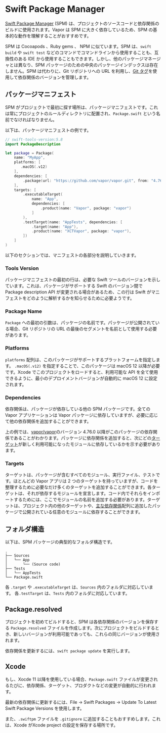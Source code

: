 # Swift Package Manager

[Swift Package Manager](https://swift.org/package-manager/) (SPM) は、プロジェクトのソースコードと依存関係のビルドに使用されます。Vapor は SPM に大きく依存しているため、SPM の基本的な動作を理解することがおすすめです。

SPM は Cocoapods 、Ruby gems 、 NPM に似ています。SPM は、`swift build` や `swift test` などのコマンドでコマンドラインから使用することも、互換性のある IDE から使用することもできます。しかし、他のパッケージマネージャとは異なり、SPM パッケージのための中央のパッケージインデックスは存在しません。SPM は代わりに、Git リポジトリへの URL を利用し、[Git タグ](https://git-scm.com/book/en/v2/Git-Basics-Tagging)を使用して依存関係のバージョンを管理します。

## パッケージマニフェスト

SPM がプロジェクトで最初に探す場所は、パッケージマニフェストです。これは常にプロジェクトのルールディレクトリに配置され、`Package.swift` という名前でなければなりません。

以下は、パッケージマニフェストの例です。

```swift
// swift-tools-version:5.8
import PackageDescription

let package = Package(
    name: "MyApp",
    platforms: [
       .macOS(.v12)
    ],
    dependencies: [
        .package(url: "https://github.com/vapor/vapor.git", from: "4.76.0"),
    ],
    targets: [
        .executableTarget(
            name: "App",
            dependencies: [
                .product(name: "Vapor", package: "vapor")
            ]
        ),
        .testTarget(name: "AppTests", dependencies: [
            .target(name: "App"),
            .product(name: "XCTVapor", package: "vapor"),
        ])
    ]
)
```

以下のセクションでは、マニフェストの各部分を説明していきます。

### Tools Version

パッケージマニフェストの最初の行は、必要な Swift ツールのバージョンを示しています。これは、パッケージがサポートする Swift のバージョン間で Package description API が変更される場合があるため、この行は Swift がマニフェストをどのように解析するかを知らせるために必要ようです。

### Package Name

`Package` への最初の引数は、パッケージの名前です。パッケージが公開されている場合、Git リポジトリの URL の最後のセグメントを名前として使用する必要があります。

### Platforms

`platforms` 配列は、このパッケージがサポートするプラットフォームを指定します。
`.macOS(.v12)` を指定することで、このパッケージは macOS 12 以降が必要です。Xcode でこのプロジェクトをロードすると、利用可能な API を全て使用できるように、最小のデプロイメントバージョンが自動的に macOS 12 に設定されます。

### Dependencies

依存関係は、パッケージが依存している他の SPM パッケージです。全ての Vapor アプリケーションは Vapor パッケージに依存していますが、必要に応じて他の依存関係を追加することができます。

上の例では、[vapor/vapor](https://github.com/vapor/vapor)のバージョン 4.76.0 以降がこのパッケージの依存関係であることがわかります。パッケージに依存関係を追加すると、次にどの[ターゲット](#targets)が新しく利用可能になったモジュールに依存しているかを示す必要があります。


### Targets

ターゲットは、パッケージが含むすべてのモジュール、実行ファイル、テストです。ほとんどの Vapor アプリは 2 つのターゲットを持っていますが、コードを整理するために必要なだけ多くのターゲットを追加することができます。各ターゲットは、それが依存するモジュールを宣言します。コード内でそれらをインポートするためには、ここでモジュールの名前を追加する必要があります。ターゲットは、プロジェクト内の他のターゲットや、[主な依存関係](#dependencies)配列に追加したパッケージで公開されている任意のモジュールに依存することができます。

## フォルダ構造

以下は、SPM パッケージの典型的なフォルダ構造です。

```
.
├── Sources
│   └── App
│       └── (Source code)
├── Tests
│   └── AppTests
└── Package.swift
```

各 `.target` や `.executableTarget` は、`Sources` 内のフォルダに対応しています。
各`.testTarget` は、`Tests` 内のフォルダに対応しています。

## Package.resolved

プロジェクトを初めてビルドすると、SPM は各依存関係のバージョンを保存する `Package.resolved` ファイルを作成します。次にプロジェクトをビルドするとき、新しいバージョンが利用可能であっても、これらの同じバージョンが使用されます。

依存関係を更新するには、`swift package update` を実行します。

## Xcode

もし、Xocde 11 以降を使用している場合、`Package.swift` ファイルが変更されるたびに、依存関係、ターゲット、プロダクトなどの変更が自動的に行われます。

最新の依存関係に更新するには、File &rarr; Swift Packages &rarr; Update To Latest Swift Package Versions を使用します。

また、`.swiftpm` ファイルを `.gitignore` に追加することもおすすめします。これは、Xcode がXcode project の設定を保存する場所です。
